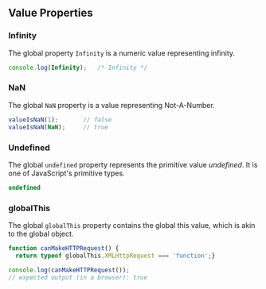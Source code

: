 <link rel="stylesheet" href="https://cdn.jsdelivr.net/npm/bootstrap-icons@1.5.0/font/bootstrap-icons.css">
<link rel="stylesheet" href="../../lib/js_style.css">

## Value Properties

### Infinity
The global property `Infinity` is a numeric value representing infinity.
```js
console.log(Infinity);   /* Infinity */
```

### NaN
The global `NaN` property is a value representing Not-A-Number.
```js
valueIsNaN(1);       // false
valueIsNaN(NaN);     // true
```

### Undefined
The global `undefined` property represents the primitive value *undefined*. It is one of JavaScript's primitive types.
```js
undefined
```

### globalThis
The global `globalThis` property contains the global this value, which is akin to the global object.
```js
function canMakeHTTPRequest() {
  return typeof globalThis.XMLHttpRequest === 'function';}

console.log(canMakeHTTPRequest());
// expected output (in a browser): true
```













